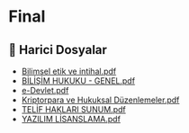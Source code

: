 # Final


<!--Index-->

## 📂 Harici Dosyalar

- [Bilimsel etik ve intihal.pdf](./Bilimsel%20etik%20ve%20intihal.pdf)
- [BİLİŞİM HUKUKU - GENEL.pdf](./B%C4%B0L%C4%B0%C5%9E%C4%B0M%20HUKUKU%20-%20GENEL.pdf)
- [e-Devlet.pdf](./e-Devlet.pdf)
- [Kriptorpara ve Hukuksal Düzenlemeler.pdf](./Kriptorpara%20ve%20Hukuksal%20D%C3%BCzenlemeler.pdf)
- [TELİF HAKLARI SUNUM.pdf](./TEL%C4%B0F%20HAKLARI%20SUNUM.pdf)
- [YAZILIM LİSANSLAMA.pdf](./YAZILIM%20L%C4%B0SANSLAMA.pdf)


<!--Index-->

